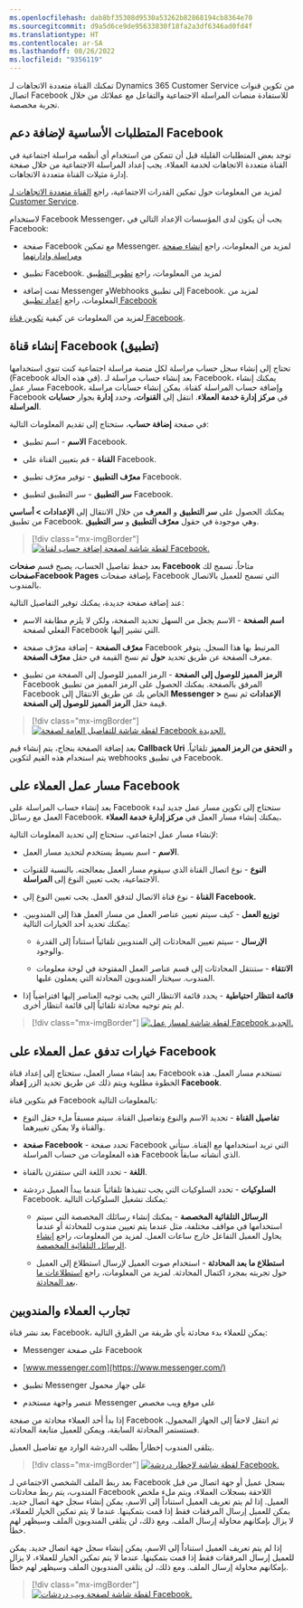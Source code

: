 ```yaml
---
ms.openlocfilehash: dab8bf35308d9530a53262b82868194cb8364e70
ms.sourcegitcommit: d9a5d6ce9de95633830f18fa2a3df6346ad0fd4f
ms.translationtype: HT
ms.contentlocale: ar-SA
ms.lasthandoff: 08/26/2022
ms.locfileid: "9356119"
---
```

تمكنك القناة متعددة الاتجاهات لـ Dynamics 365 Customer Service من تكوين قنوات اتصال Facebook للاستفادة منصات المراسلة الاجتماعية والتفاعل مع عملائك من خلال تجربة مخصصة.  

## <a name="prerequisites-for-adding-facebook-support"></a>المتطلبات الأساسية لإضافة دعم Facebook

توجد بعض المتطلبات القليلة قبل أن تتمكن من استخدام أي أنظمه مراسلة اجتماعية في القناة متعددة الاتجاهات لخدمة العملاء. يجب إعداد المراسلة الاجتماعية من خلال صفحة إدارة مثيلات القناة متعددة الاتجاهات.  

لمزيد من المعلومات حول تمكين القدرات الاجتماعية، راجع [القناة متعددة الاتجاهات لـ Customer Service](/dynamics365/omnichannel/administrator/omnichannel-provision-license#provision-omnichannel-for-customer-service-application/?azure-portal=true).

لاستخدام Facebook Messenger، يجب أن يكون لدى المؤسسات الإعداد التالي في Facebook:

- صفحة Facebook مع تمكين Messenger. لمزيد من المعلومات، راجع [إنشاء صفحة ومراسلة وإدارتهما](https://www.facebook.com/help/994476827272050/?helpref=hc_fnav)

- تطبيق Facebook. لمزيد من المعلومات، راجع [تطوير التطبيق](https://developers.facebook.com/docs/apps/)

- تمت إضافة Messenger وWebhooks إلى تطبيق Facebook. لمزيد من المعلومات، راجع [إعداد تطبيق Facebook](https://developers.facebook.com/docs/messenger-platform/getting-started/app-setup/)

لمزيد من المعلومات عن كيفية [تكوين قناة Facebook](/dynamics365/omnichannel/administrator/configure-facebook-channel/?azure-portal=true).

## <a name="create-a-facebook-channel-application"></a>إنشاء قناة Facebook (تطبيق)

تحتاج إلى إنشاء سجل حساب مراسلة لكل منصة مراسلة اجتماعية كنت تنوي استخدامها (Facebook في هذه الحالة). بعد إنشاء حساب مراسلة لـ Facebook، يمكنك إنشاء مسار عمل Facebook، وإضافة حساب المراسلة كقناة. يمكن إنشاء حسابات مراسلة Facebook في **مركز إدارة خدمة العملاء**. انتقل إلى **القنوات**، وحدد **إدارة** بجوار **حسابات المراسلة**.  

في صفحة **إضافة حساب**، ستحتاج إلى تقديم المعلومات التالية:

- **الاسم** - اسم تطبيق Facebook.

- **القناة** - قم بتعيين القناة على Facebook.

- **معرّف التطبيق** - توفير معرّف تطبيق Facebook.

- **سر التطبيق** - سر التطبيق لتطبيق Facebook.

يمكنك الحصول على **سر التطبيق** و **المعرف** من خلال الانتقال إلى **الإعدادات > أساسي** من تطبيق Facebook. وهي موجودة في حقول **معرّف التطبيق** و **سر التطبيق**.

> [!div class="mx-imgBorder"]
> [![لقطة شاشة لصفحة إضافة حساب لقناة Facebook.](../media/02-06.png)](../media/02-06.png#lightbox)

بعد حفظ تفاصيل الحساب، يصبح قسم **صفحات Facebook** متاحاً. تسمج لك **صفحاتFacebook Pages** بإضافة صفحات Facebook التي تسمح للعميل بالاتصال بالمندوب.

عند إضافة صفحة جديدة، يمكنك توفير التفاصيل التالية:

- **اسم الصفحة** - الاسم يجعل من السهل تحديد الصفحة، ولكن لا يلزم مطابقة الاسم الفعلي لصفحة Facebook التي تشير إليها.

- **معرّف الصفحة** - إضافة معرّف صفحة Facebook المرتبط بها هذا السجل. يتوفر معرف الصفحة عن طريق تحديد **حول** ثم نسخ القيمة في حقل **معرّف الصفحة**.

- **الرمز المميز للوصول إلى الصفحة** - الرمز المميز للوصول إلى الصفحة من تطبيق Facebook المرفق بالصفحة. يمكنك الحصول على الرمز المميز من تطبيق Facebook الخاص بك عن طريق الانتقال إلى **Messenger > الإعدادات** ثم نسخ قيمة حقل **الرمز المميز للوصول إلى الصفحة**.

> [!div class="mx-imgBorder"]
> [![لقطة شاشة للتفاصيل العامة لصفحة Facebook الجديدة.](../media/02-07.png)](../media/02-07.png#lightbox)

بعد إضافة الصفحة بنجاح، يتم إنشاء قيم **Callback Uri** و **التحقق من الرمز المميز** تلقائياً. يتم استخدام هذه القيم لتكوين webhooks في تطبيق Facebook.

## <a name="customer-facebook-workstream"></a>مسار عمل العملاء على Facebook 

بعد إنشاء حساب المراسلة على Facebook ستحتاج إلى تكوين مسار عمل جديد لبدء العمل مع رسائل Facebook. يمكنك إنشاء مسار العمل في **مركز إدارة خدمة العملاء.** 

لإنشاء مسار عمل اجتماعي، ستحتاج إلى تحديد المعلومات التالية: 

- **الاسم** - اسم بسيط يستخدم لتحديد مسار العمل.

- **النوع** - نوع اتصال القناة الذي سيقوم مسار العمل بمعالجته. بالنسبة للقنوات الاجتماعية، يجب تعيين النوع إلى **المراسلة**.  

- **القناة** - نوع قناة الاتصال لتدفق العمل. يجب تعيين النوع إلى **Facebook.**

- **توزيع العمل** - كيف سيتم تعيين عناصر العمل من مسار العمل هذا إلى المندوبين. يمكنك تحديد أحد الخيارات التالية: 
    
    - **الإرسال** - سيتم تعيين المحادثات إلى المندوبين تلقائياً استناداً إلى القدرة والوجود.  
    
    - **الانتقاء** - ستنتقل المحادثات إلى قسم عناصر العمل المفتوحة في لوحة معلومات المندوب.  سيختار المندوبون المحادثة التي يعملون عليها.  

- **قائمة انتظار احتياطية** - يحدد قائمة الانتظار التي يجب توجيه العناصر إليها افتراضياً إذا لم يتم توجيه محادثة تلقائياً إلى قائمة انتظار أخرى.  

> [!div class="mx-imgBorder"]
> [![لقطة شاشة لمسار عمل Facebook الجديد.](../media/02-facebook-workstream.png)](../media/02-facebook-workstream.png#lightbox)

## <a name="customer-facebook-workstream-options"></a>خيارات تدفق عمل العملاء على Facebook

بعد إنشاء مسار العمل، ستحتاج إلى إعداد قناة Facebook تستخدم مسار العمل. هذه الخطوة مطلوبة ويتم ذلك عن طريق تحديد الزر **إعداد Facebook**.
  
قم بتكوين قناة Facebook بالمعلومات التالية:

- **تفاصيل القناة** - تحديد الاسم والنوع وتفاصيل القناة. سيتم مسبقاً ملء حقل النوع والقناة ولا يمكن تغييرهما.

- **صفحة Facebook** - تحدد صفحة Facebook التي تريد استخدامها مع القناة. ستأتي هذه المعلومات من حساب المراسلة Facebook الذي أنشأته سابقاً.  

- **اللغة** - تحدد اللغة التي ستقترن بالقناة.  

- **السلوكيات** - تحدد السلوكيات التي يجب تنفيذها تلقائياً عندما يبدأ العميل دردشة Facebook. يمكنك تشغيل السلوكيات التالية:

    - **الرسائل التلقائية المخصصة** - يمكنك إنشاء رسائلك المخصصة التي سيتم استخدامها في مواقف مختلفة، مثل عندما يتم تعيين مندوب للمحادثة أو عندما يحاول العميل التفاعل خارج ساعات العمل. لمزيد من المعلومات، راجع [إنشاء الرسائل التلقائية المخصصة](/dynamics365/customer-service/configure-automated-message?tabs=customerserviceadmincenter).
     
    - **استطلاع ما بعد المحادثة** - استخدام صوت العميل لإرسال استطلاع إلى العميل حول تجربته بمجرد اكتمال المحادثة. لمزيد من المعلومات، راجع [استطلاعات ما بعد المحادثة](/dynamics365/customer-service/configure-post-conversation-survey?tabs=customerserviceadmincenter).

## <a name="customer-and-agent-experiences"></a>تجارب العملاء والمندوبين

بعد نشر قناة Facebook، يمكن للعملاء بدء محادثة بأي طريقة من الطرق التالية:

- Messenger على صفحة Facebook

- [www.messenger.com](https://www.messenger.com/)

- تطبيق Messenger على جهاز محمول

- عنصر واجهة مستخدم Messenger على موقع ويب مخصص

إذا بدأ أحد العملاء محادثة من صفحة Facebook ثم انتقل لاحقاً إلى الجهاز المحمول، فستستمر المحادثة السابقة، ويمكن للعميل متابعة المحادثة.

يتلقى المندوب إخطاراً بطلب الدردشة الوارد مع تفاصيل العميل.

> [!div class="mx-imgBorder"]
> [![لقطة شاشة لإخطار دردشة Facebook.](../media/02-facebook-notification.png)](../media/02-facebook-notification.png#lightbox)

بعد ربط الملف الشخصي الاجتماعي لـ Facebook بسجل عميل أو جهة اتصال من قبل المندوب، يتم ربط محادثات Facebook اللاحقة بسجلات العملاء، ويتم ملء ملخص العميل. إذا لم يتم تعريف العميل استناداً إلى الاسم، يمكن إنشاء سجل جهة اتصال جديد. يمكن للعميل إرسال المرفقات فقط إذا قمت بتمكينها. عندما لا يتم تمكين الخيار للعملاء، لا يزال بإمكانهم محاولة إرسال الملف. ومع ذلك، لن يتلقى المندوبون الملف وسيظهر لهم خطأ.

إذا لم يتم تعريف العميل استناداً إلى الاسم، يمكن إنشاء سجل جهة اتصال جديد.
يمكن للعميل إرسال المرفقات فقط إذا قمت بتمكينها. عندما لا يتم تمكين الخيار للعملاء، لا يزال بإمكانهم محاولة إرسال الملف. ومع ذلك، لن يتلقى المندوبون الملف وسيظهر لهم خطأ.

> [!div class="mx-imgBorder"]
> [![لقطة شاشة لصفحة ويب دردشات Facebook.](../media/02-facebook.png)](../media/02-facebook.png#lightbox)
